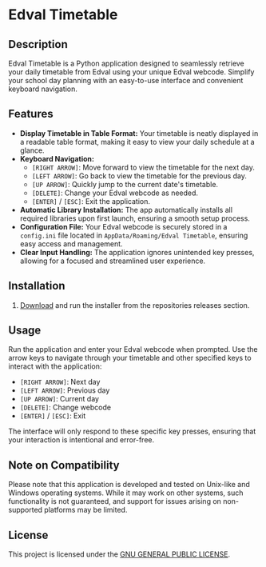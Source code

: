 # Edval Timetable

## Description

Edval Timetable is a Python application designed to seamlessly retrieve your daily timetable from Edval using your unique Edval webcode. Simplify your school day planning with an easy-to-use interface and convenient keyboard navigation.

## Features

- **Display Timetable in Table Format:** Your timetable is neatly displayed in a readable table format, making it easy to view your daily schedule at a glance.
- **Keyboard Navigation:**
  - `[RIGHT ARROW]`: Move forward to view the timetable for the next day.
  - `[LEFT ARROW]`: Go back to view the timetable for the previous day.
  - `[UP ARROW]`: Quickly jump to the current date's timetable.
  - `[DELETE]`: Change your Edval webcode as needed.
  - `[ENTER]` / `[ESC]`: Exit the application.
- **Automatic Library Installation:** The app automatically installs all required libraries upon first launch, ensuring a smooth setup process.
- **Configuration File:** Your Edval webcode is securely stored in a `config.ini` file located in `AppData/Roaming/Edval Timetable`, ensuring easy access and management.
- **Clear Input Handling:** The application ignores unintended key presses, allowing for a focused and streamlined user experience.

## Installation

1. [Download](https://github.com/Skittlq/edval-timetable/releases/latest) and run the installer from the repositories releases section.

## Usage

Run the application and enter your Edval webcode when prompted. Use the arrow keys to navigate through your timetable and other specified keys to interact with the application:

- `[RIGHT ARROW]`: Next day
- `[LEFT ARROW]`: Previous day
- `[UP ARROW]`: Current day
- `[DELETE]`: Change webcode
- `[ENTER]` / `[ESC]`: Exit

The interface will only respond to these specific key presses, ensuring that your interaction is intentional and error-free.

## Note on Compatibility

Please note that this application is developed and tested on Unix-like and Windows operating systems. While it may work on other systems, such functionality is not guaranteed, and support for issues arising on non-supported platforms may be limited.

## License

This project is licensed under the [GNU GENERAL PUBLIC LICENSE](LICENSE).

